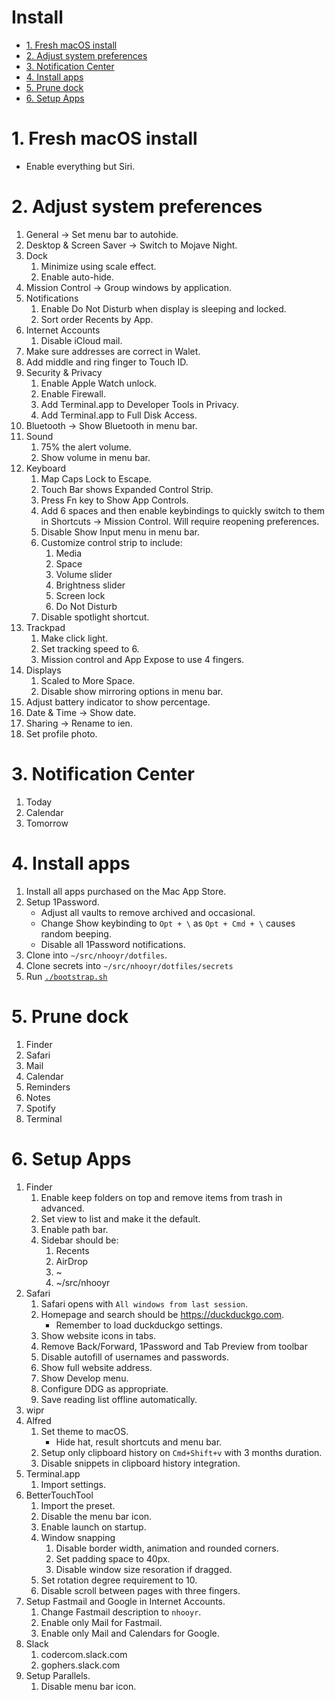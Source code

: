 # Install

<!-- START doctoc generated TOC please keep comment here to allow auto update -->
<!-- DON'T EDIT THIS SECTION, INSTEAD RE-RUN doctoc TO UPDATE -->

- [1. Fresh macOS install](#1-fresh-macos-install)
- [2. Adjust system preferences](#2-adjust-system-preferences)
- [3. Notification Center](#3-notification-center)
- [4. Install apps](#4-install-apps)
- [5. Prune dock](#5-prune-dock)
- [6. Setup Apps](#6-setup-apps)

<!-- END doctoc generated TOC please keep comment here to allow auto update -->

# 1. Fresh macOS install

- Enable everything but Siri.

# 2. Adjust system preferences

1.  General -> Set menu bar to autohide.
1.  Desktop & Screen Saver -> Switch to Mojave Night.
1.  Dock
    1. Minimize using scale effect.
    1. Enable auto-hide.
1.  Mission Control -> Group windows by application.
1.  Notifications
    1. Enable Do Not Disturb when display is sleeping and locked.
    1. Sort order Recents by App.
1.  Internet Accounts
    1. Disable iCloud mail.
1.  Make sure addresses are correct in Walet.
1.  Add middle and ring finger to Touch ID.
1.  Security & Privacy
    1. Enable Apple Watch unlock.
    1. Enable Firewall.
    1. Add Terminal.app to Developer Tools in Privacy.
    1. Add Terminal.app to Full Disk Access.
1.  Bluetooth -> Show Bluetooth in menu bar.
1.  Sound
    1. 75% the alert volume.
    1. Show volume in menu bar.
1.  Keyboard
    1. Map Caps Lock to Escape.
    1. Touch Bar shows Expanded Control Strip.
    1. Press Fn key to Show App Controls.
    1. Add 6 spaces and then enable keybindings to quickly
       switch to them in Shortcuts -> Mission Control.
       Will require reopening preferences.
    1. Disable Show Input menu in menu bar.
    1. Customize control strip to include:
       1. Media
       1. Space
       1. Volume slider
       1. Brightness slider
       1. Screen lock
       1. Do Not Disturb
    1. Disable spotlight shortcut.
1.  Trackpad
    1. Make click light.
    1. Set tracking speed to 6.
    1. Mission control and App Expose to use 4 fingers.
1.  Displays
    1. Scaled to More Space.
    1. Disable show mirroring options in menu bar.
1.  Adjust battery indicator to show percentage.
1.  Date & Time -> Show date.
1.  Sharing -> Rename to ien.
1.  Set profile photo.

# 3. Notification Center

1. Today
1. Calendar
1. Tomorrow

# 4. Install apps

1. Install all apps purchased on the Mac App Store.
1. Setup 1Password.
   - Adjust all vaults to remove archived and occasional.
   - Change Show keybinding to `Opt + \` as `Opt + Cmd + \` causes random beeping.
   - Disable all 1Password notifications.
1. Clone into `~/src/nhooyr/dotfiles`.
1. Clone secrets into `~/src/nhooyr/dotfiles/secrets`
1. Run [`./bootstrap.sh`](./bootstrap.sh)

# 5. Prune dock

1. Finder
1. Safari
1. Mail
1. Calendar
1. Reminders
1. Notes
1. Spotify
1. Terminal

# 6. Setup Apps

1. Finder
   1. Enable keep folders on top and remove items from trash in advanced.
   1. Set view to list and make it the default.
   1. Enable path bar.
   1. Sidebar should be:
      1. Recents
      1. AirDrop
      1. ~
      1. ~/src/nhooyr
1. Safari
   1. Safari opens with `All windows from last session`.
   1. Homepage and search should be https://duckduckgo.com.
      - Remember to load duckduckgo settings.
   1. Show website icons in tabs.
   1. Remove Back/Forward, 1Password and Tab Preview from toolbar
   1. Disable autofill of usernames and passwords.
   1. Show full website address.
   1. Show Develop menu.
   1. Configure DDG as appropriate.
   1. Save reading list offline automatically.
1. wipr
1. Alfred
   1. Set theme to macOS.
      - Hide hat, result shortcuts and menu bar.
   1. Setup only clipboard history on `Cmd+Shift+v` with 3 months duration.
   1. Disable snippets in clipboard history integration.
1. Terminal.app
   1. Import settings.
1. BetterTouchTool
   1. Import the preset.
   1. Disable the menu bar icon.
   1. Enable launch on startup.
   1. Window snapping
      1. Disable border width, animation and rounded corners.
      1. Set padding space to 40px.
      1. Disable window size resoration if dragged.
   1. Set rotation degree requirement to 10.
   1. Disable scroll between pages with three fingers.
1. Setup Fastmail and Google in Internet Accounts.
   1. Change Fastmail description to `nhooyr`.
   1. Enable only Mail for Fastmail.
   1. Enable only Mail and Calendars for Google.
1. Slack
   1. codercom.slack.com
   1. gophers.slack.com
1. Setup Parallels.
   1. Disable menu bar icon.
